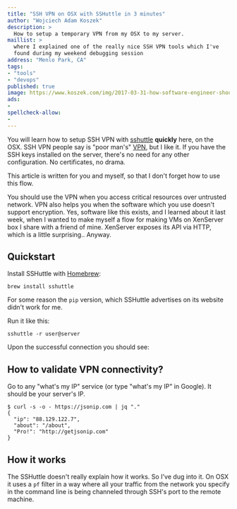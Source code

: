```yaml
---
title: "SSH VPN on OSX with SSHuttle in 3 minutes"
author: "Wojciech Adam Koszek"
description: >
  How to setup a temporary VPN from my OSX to my server.
maillist: >
  where I explained one of the really nice SSH VPN tools which I've
  found during my weekend debugging session
address: "Menlo Park, CA"
tags:
- "tools"
- "devops"
published: true
image: https://www.koszek.com/img/2017-03-31-how-software-engineer-should-invest-in-career-growth/oscar-nilsson-1860_25p.jpg
ads:
-
spellcheck-allow:
-
---
```


You will learn how to setup SSH VPN with [sshuttle](https://github.com/apenwarr/sshuttle) **quickly** here, on the OSX.
SSH VPN people say is "poor man's" [VPN](https://en.wikipedia.org/wiki/Virtual_private_network), but I like it. If you have the SSH
keys installed on the server, there's no need for any other configuration.
No certificates, no drama.

This article is written for you and myself, so that I don't forget how to
use this flow.

You should use the VPN when you access critical resources over untrusted
network. VPN also helps you when the software which you use doesn't support
encryption. Yes, software like this exists, and I learned about it last
week, when I wanted to make myself a flow for making VMs on XenServer box I
share with a friend of mine. XenServer exposes its API via HTTP, which is a
little surprising.. Anyway.

## Quickstart

Install SSHuttle with [Homebrew](https://brew.sh/):

```
brew install sshuttle
```

For some reason the `pip` version, which SSHuttle advertises on its website
didn't work for me.

Run it like this:

```
sshuttle -r user@server
```

Upon the successful connection you should see:

## How to validate VPN connectivity?

Go to any "what's my IP" service (or type "what's my IP" in Google).
It should be your server's IP.

```
$ curl -s -o - https://jsonip.com | jq "."
{
  "ip": "88.129.122.7",
  "about": "/about",
  "Pro!": "http://getjsonip.com"
}
```

## How it works

The SSHuttle doesn't really explain how it works. So I've dug into it. On
OSX it uses a `pf` filter in a way where all your traffic from the network
you specify in the command line is being channeled through SSH's port to the
remote machine.
